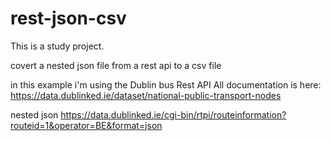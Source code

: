 # rest-json-csv

This is a study project.

covert a nested json file from a rest api to a csv file

in this example i'm using the Dublin bus Rest API
All documentation is here: https://data.dublinked.ie/dataset/national-public-transport-nodes

nested json
https://data.dublinked.ie/cgi-bin/rtpi/routeinformation?routeid=1&operator=BE&format=json

